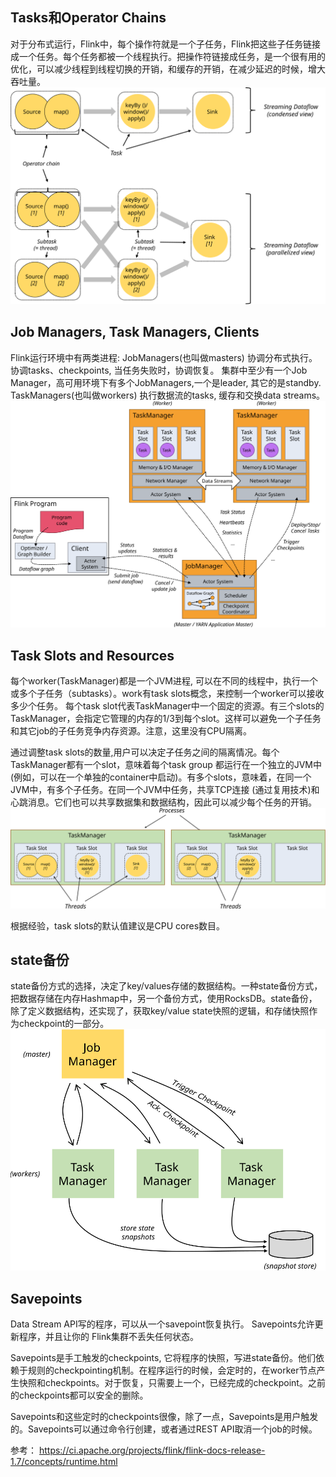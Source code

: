 ## Tasks和Operator Chains
对于分布式运行，Flink中，每个操作符就是一个子任务，Flink把这些子任务链接成一个任务。每个任务都被一个线程执行。把操作符链接成任务，是一个很有用的优化，可以减少线程到线程切换的开销，和缓存的开销，在减少延迟的时候，增大吞吐量。
![](media/tasks_chains.svg)
## Job Managers, Task Managers, Clients
Flink运行环境中有两类进程:
JobManagers(也叫做masters) 协调分布式执行。协调tasks、checkpoints, 当任务失败时，协调恢复。
集群中至少有一个Job Manager，高可用环境下有多个JobManagers,一个是leader, 其它的是standby.
TaskManagers(也叫做workers) 执行数据流的tasks, 缓存和交换data streams。
![](media/processes.svg)
## Task Slots and Resources
每个worker(TaskManager)都是一个JVM进程, 可以在不同的线程中，执行一个或多个子任务（subtasks）。work有task slots概念，来控制一个worker可以接收多少个任务。
每个task slot代表TaskManager中一个固定的资源。有三个slots的TaskManager，会指定它管理的内存的1/3到每个slot。这样可以避免一个子任务和其它job的子任务竞争内存资源。注意，这里没有CPU隔离。

通过调整task slots的数量,用户可以决定子任务之间的隔离情况。每个TaskManager都有一个slot，意味着每个task group 都运行在一个独立的JVM中(例如，可以在一个单独的container中启动)。有多个slots，意味着，在同一个JVM中，有多个子任务。在同一个JVM中任务，共享TCP连接 (通过复用技术)和心跳消息。它们也可以共享数据集和数据结构，因此可以减少每个任务的开销。
![](media/tasks_slots.svg)

根据经验，task slots的默认值建议是CPU cores数目。
## state备份
state备份方式的选择，决定了key/values存储的数据结构。一种state备份方式，把数据存储在内存Hashmap中，另一个备份方式，使用RocksDB。state备份，除了定义数据结构，还实现了，获取key/value state快照的逻辑，和存储快照作为checkpoint的一部分。
![](media/checkpoints.svg)
## Savepoints
Data Stream API写的程序，可以从一个savepoint恢复执行。 Savepoints允许更新程序，并且让你的 Flink集群不丢失任何状态。

Savepoints是手工触发的checkpoints, 它将程序的快照，写进state备份。他们依赖于规则的checkpointing机制。在程序运行的时候，会定时的，在worker节点产生快照和checkpoints。对于恢复，只需要上一个，已经完成的checkpoint。之前的checkpoints都可以安全的删除。

Savepoints和这些定时的checkpoints很像，除了一点，Savepoints是用户触发的。Savepoints可以通过命令行创建，或者通过REST API取消一个job的时候。

参考：
https://ci.apache.org/projects/flink/flink-docs-release-1.7/concepts/runtime.html


